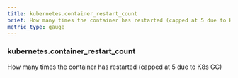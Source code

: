 ```yaml
---
title: kubernetes.container_restart_count
brief: How many times the container has restarted (capped at 5 due to K8s GC)
metric_type: gauge
---
```

### kubernetes.container_restart_count

How many times the container has restarted (capped at 5 due to K8s GC)
